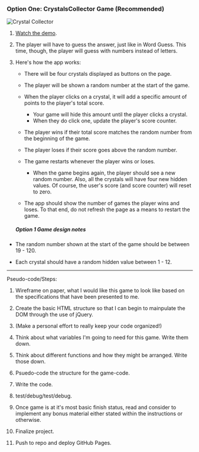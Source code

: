 ### Option One: CrystalsCollector Game (Recommended)

![Crystal Collector](Images/1-CrystalCollector.jpg)

1. [Watch the demo](https://youtu.be/yNI0l2FMeCk).

2. The player will have to guess the answer, just like in Word Guess. This time, though, the player will guess with numbers instead of letters. 

3. Here's how the app works:

   * There will be four crystals displayed as buttons on the page.

   * The player will be shown a random number at the start of the game.

   * When the player clicks on a crystal, it will add a specific amount of points to the player's total score. 

     * Your game will hide this amount until the player clicks a crystal.
     * When they do click one, update the player's score counter.

   * The player wins if their total score matches the random number from the beginning of the game.

   * The player loses if their score goes above the random number.

   * The game restarts whenever the player wins or loses.

     * When the game begins again, the player should see a new random number. Also, all the crystals will have four new hidden values. Of course, the user's score (and score counter) will reset to zero.

   * The app should show the number of games the player wins and loses. To that end, do not refresh the page as a means to restart the game.

   ##### Option 1 Game design notes

* The random number shown at the start of the game should be between 19 - 120.

* Each crystal should have a random hidden value between 1 - 12.

-----

Pseudo-code/Steps:

1. Wireframe on paper, what I would like this game to look like based on the specifications that have been presented to me.

2. Create the basic HTML structure so that I can begin to mainpulate the DOM through the use of jQuery.

3. (Make a personal effort to really keep your code organized!)

4. Think about what variables I'm going to need for this game. Write them down.

5. Think about different functions and how they might be arranged. Write those down.

6. Psuedo-code the structure for the game-code.

7. Write the code.

8. test/debug/test/debug.

9. Once game is at it's most basic finish status, read and consider to implement any bonus material either stated within the instructions or otherwise.

10. Finalize project.

11. Push to repo and deploy GitHub Pages.

